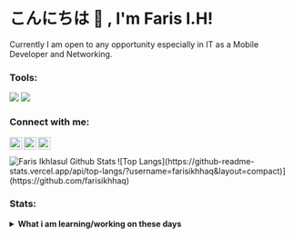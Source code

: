 # こんにちは 👋 , I'm Faris I.H! 
Currently I am open to any opportunity especially in IT as a Mobile Developer and Networking. 
### Tools:
<p>
    <img src="https://img.shields.io/badge/Text%20Editor-Visual%20Studio%20Code-blue?&logo=visual%20studio%20code&logoColor=blue" />
    <img src="https://gpvc.arturio.dev/farisikhhaq" />
</p>

### Connect with me:

<img align="left" alt="codeSTACKr | YouTube" width="22px" src="https://cdn.jsdelivr.net/npm/simple-icons@v3/icons/youtube.svg" />
<img align="left" alt="codeSTACKr | LinkedIn" width="22px" src="https://cdn.jsdelivr.net/npm/simple-icons@v3/icons/linkedin.svg" />
<img align="left" alt="codeSTACKr | Instagram" width="22px" src="https://cdn.jsdelivr.net/npm/simple-icons@v3/icons/instagram.svg" />
<br>
<br>

<img align="left" alt="Faris Ikhlasul Github Stats" src="https://github-readme-stats.vercel.app/api?username=farisikhhaq&show_icons=true&hide_border=true" />
![Top Langs](https://github-readme-stats.vercel.app/api/top-langs/?username=farisikhhaq&layout=compact)](https://github.com/farisikhhaq)

[youtube]: https://www.youtube.com/channel/UC0-KT7C9MMRo8xnE5ZQPD4g
[instagram]: https://www.instagram.com/xalfaris_26/?hl=id
[linkedin]: https://www.linkedin.com/in/faris-ikhlasul-haq-23927a152/
[work]: https://www.wri.polinema.ac.id//


### Stats:
<details>
 <summary><strong>What i am learning/working on these days</strong></summary>
    - 🔭 I’m currently working on Malang State Polytechnic  </br>
    - 🌱 I’m currently learning JAVA ,KOTLIN & PHP </br>
    - 💬 Ask me about anything -> <a href="mailto:farisikhlasulhaq@yahoo.co.id">Email me!</a> </br>
    - 📫 How to reach me: <a href="mailto:farisikhhaq@gmail.com">Email me!</a>  </br>
</details>

